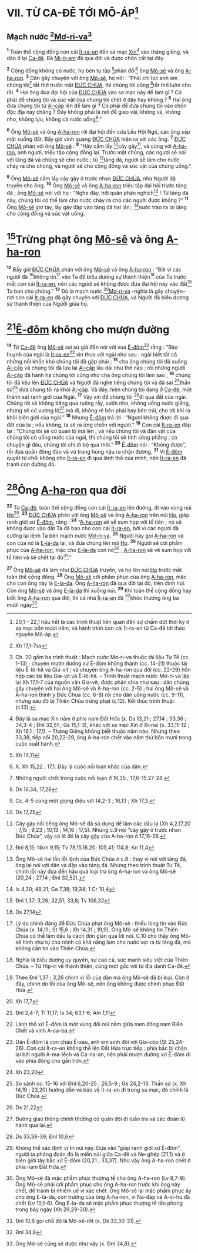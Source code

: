 # VII. TỪ CA-ĐÊ TỚI MÔ-ÁP[^1-f0e40430-408a-4b6e-a2e5-dd678c33ae70]

## Mạch nước [^1@-f0e40430-408a-4b6e-a2e5-dd678c33ae70][Mơ-ri-va]()[^2-f0e40430-408a-4b6e-a2e5-dd678c33ae70]

<sup><b>1</b></sup> Toàn thể cộng đồng con cái [Ít-ra-en]() đến sa mạc [Xin]()[^3-f0e40430-408a-4b6e-a2e5-dd678c33ae70] vào tháng giêng, và dân ở lại [Ca-đê](). Bà [Mi-ri-am]() đã qua đời và được chôn cất tại đây.

<sup><b>2</b></sup> Cộng đồng không có nước, họ bèn tụ tập [^2@-f0e40430-408a-4b6e-a2e5-dd678c33ae70]phản đối[^4-f0e40430-408a-4b6e-a2e5-dd678c33ae70] ông [Mô-sê]() và ông [A-ha-ron](). <sup><b>3</b></sup> Dân gây chuyện với ông [Mô-sê](), họ nói : “Phải chi lúc anh em chúng tôi[^5-f0e40430-408a-4b6e-a2e5-dd678c33ae70] tắt thở trước mặt [ĐỨC CHÚA](), thì chúng tôi cũng [^3@-f0e40430-408a-4b6e-a2e5-dd678c33ae70]tắt thở luôn cho rồi. <sup><b>4</b></sup> Hai ông đưa đại hội của [ĐỨC CHÚA]() vào sa mạc này để làm gì ? Có phải để chúng tôi và súc vật của chúng tôi chết ở đây hay không ? <sup><b>5</b></sup> Hai ông đưa chúng tôi từ [Ai-cập]() lên để làm gì ? Có phải để đưa chúng tôi vào chốn độc địa này chăng ? Đây không phải là nơi để gieo vãi, không vả, không nho, không lựu, không cả nước uống[^6-f0e40430-408a-4b6e-a2e5-dd678c33ae70].”

<sup><b>6</b></sup> Ông [Mô-sê]() và ông [A-ha-ron]() rời đại hội đến cửa Lều Hội Ngộ, các ông sấp mặt xuống đất. Bấy giờ vinh quang [ĐỨC CHÚA]() hiện ra với các ông. <sup><b>7</b></sup> [ĐỨC CHÚA]() phán với ông [Mô-sê]() : <sup><b>8</b></sup> “Hãy cầm lấy [^4@-f0e40430-408a-4b6e-a2e5-dd678c33ae70]cây gậy[^7-f0e40430-408a-4b6e-a2e5-dd678c33ae70], và cùng với [A-ha-ron](), anh ngươi, triệu tập cộng đồng lại. Trước mặt chúng, các ngươi sẽ nói với tảng đá và chúng sẽ cho nước ; từ [^5@-f0e40430-408a-4b6e-a2e5-dd678c33ae70]tảng đá, ngươi sẽ làm cho nước chảy ra cho chúng, và ngươi sẽ cho cộng đồng và súc vật của chúng uống.”

<sup><b>9</b></sup> Ông [Mô-sê]() cầm lấy cây gậy ở trước nhan [ĐỨC CHÚA](), như Người đã truyền cho ông. <sup><b>10</b></sup> Ông [Mô-sê]() và ông [A-ha-ron]() triệu tập đại hội trước tảng đá ; ông [Mô-sê]() nói với họ : “Nghe đây, hỡi quân phản nghịch[^8-f0e40430-408a-4b6e-a2e5-dd678c33ae70] ! Từ tảng đá này, chúng tôi có thể làm cho nước chảy ra cho các người được không ?” <sup><b>11</b></sup> Ông [Mô-sê]() giơ tay, lấy gậy đập vào tảng đá hai lần ; [^6@-f0e40430-408a-4b6e-a2e5-dd678c33ae70]nước trào ra lai láng cho cộng đồng và súc vật uống.

# [^7@-f0e40430-408a-4b6e-a2e5-dd678c33ae70]Trừng phạt ông [Mô-sê]() và ông [A-ha-ron]()

<sup><b>12</b></sup> Bấy giờ [ĐỨC CHÚA]() phán với ông [Mô-sê]() và ông [A-ha-ron]() : “Bởi vì các ngươi đã [^8@-f0e40430-408a-4b6e-a2e5-dd678c33ae70]không tin[^9-f0e40430-408a-4b6e-a2e5-dd678c33ae70] vào Ta để biểu dương sự thánh thiện[^10-f0e40430-408a-4b6e-a2e5-dd678c33ae70] của Ta trước mắt con cái [Ít-ra-en](), nên các ngươi sẽ không được đưa đại hội này vào đất[^11-f0e40430-408a-4b6e-a2e5-dd678c33ae70] Ta ban cho chúng.” <sup><b>13</b></sup> Đó là mạch nước [^9@-f0e40430-408a-4b6e-a2e5-dd678c33ae70][Mơ-ri-va]() –nghĩa là gây chuyện– nơi con cái [Ít-ra-en]() đã gây chuyện với [ĐỨC CHÚA](), và Người đã biểu dương sự thánh thiện của Người giữa họ.

# [^10@-f0e40430-408a-4b6e-a2e5-dd678c33ae70][Ê-đôm]() không cho mượn đường

<sup><b>14</b></sup> Từ [Ca-đê]() ông [Mô-sê]() sai sứ giả đến nói với vua [Ê-đôm]()[^12-f0e40430-408a-4b6e-a2e5-dd678c33ae70] rằng : “Bào huynh của ngài là [Ít-ra-en]()[^13-f0e40430-408a-4b6e-a2e5-dd678c33ae70] xin thưa với ngài như sau : ngài biết tất cả những nỗi khốn khó chúng tôi đã gặp phải ; <sup><b>15</b></sup> cha ông chúng tôi đã xuống [Ai-cập]() và chúng tôi đã lưu lại [Ai-cập]() lâu dài như thế nào ; rồi những người [Ai-cập]() đã hành hạ chúng tôi cũng như cha ông chúng tôi làm sao ; <sup><b>16</b></sup> chúng tôi đã kêu lên [ĐỨC CHÚA]() và Người đã nghe tiếng chúng tôi và đã sai [^11@-f0e40430-408a-4b6e-a2e5-dd678c33ae70]thần sứ[^14-f0e40430-408a-4b6e-a2e5-dd678c33ae70] đưa chúng tôi ra khỏi [Ai-cập](). Và đây, hiện chúng tôi đang ở [Ca-đê](), một thành sát ranh giới của Ngài. <sup><b>17</b></sup> Vậy xin để chúng tôi [^12@-f0e40430-408a-4b6e-a2e5-dd678c33ae70]đi qua đất của ngài. Chúng tôi sẽ không băng qua ruộng rẫy, vườn nho, không uống nước giếng, nhưng sẽ cứ vương lộ[^15-f0e40430-408a-4b6e-a2e5-dd678c33ae70] mà đi, không rẽ bên phải hay bên trái, cho tới khi ra khỏi biên giới của ngài.” <sup><b>18</b></sup> Nhưng [Ê-đôm]() trả lời : “Ngươi không được đi qua đất của ta ; nếu không, ta sẽ ra ứng chiến với ngươi.” <sup><b>19</b></sup> Con cái [Ít-ra-en]() đáp lại : “Chúng tôi sẽ cứ quan lộ mà lên ; và nếu chúng tôi và đàn vật của chúng tôi có uống nước của ngài, thì chúng tôi sẽ tính sòng phẳng ; có chuyện gì đâu, chúng tôi chỉ đi bộ qua thôi.” <sup><b>20</b></sup> [Ê-đôm]() nói : “Không được”, rồi đưa quân đông đảo và vũ trang hùng hậu ra chặn đường. <sup><b>21</b></sup> Vì [Ê-đôm]() quyết từ chối không cho [Ít-ra-en]() đi qua lãnh thổ của mình, nên [Ít-ra-en]() đã tránh con đường đó.

# [^13@-f0e40430-408a-4b6e-a2e5-dd678c33ae70]Ông [A-ha-ron]() qua đời

<sup><b>22</b></sup> Từ [Ca-đê](), toàn thể cộng đồng con cái [Ít-ra-en]() lên đường, đi vào vùng núi [Ho]()[^16-f0e40430-408a-4b6e-a2e5-dd678c33ae70]. <sup><b>23</b></sup> [ĐỨC CHÚA]() phán với ông [Mô-sê]() và ông [A-ha-ron]() trên núi [Ho](), giáp ranh giới xứ [Ê-đôm](), rằng : <sup><b>24</b></sup> “[A-ha-ron]() sẽ về sum họp với tổ tiên ; nó sẽ không được vào đất Ta đã ban cho con cái [Ít-ra-en](), bởi vì các ngươi đã cưỡng lại lệnh Ta bên mạch nước [Mơ-ri-va](). <sup><b>25</b></sup> Ngươi hãy gọi [A-ha-ron]() và con của nó là [E-la-da]() lại, và đưa chúng lên núi [Ho](). <sup><b>26</b></sup> Ngươi sẽ cởi phẩm phục của [A-ha-ron](), mặc cho [E-la-da]() con nó[^17-f0e40430-408a-4b6e-a2e5-dd678c33ae70] ; [A-ha-ron]() sẽ về sum họp với tổ tiên và sẽ chết tại đó[^18-f0e40430-408a-4b6e-a2e5-dd678c33ae70].”

<sup><b>27</b></sup> Ông [Mô-sê]() đã làm như [ĐỨC CHÚA]() truyền, và họ lên núi [Ho]() trước mắt toàn thể cộng đồng. <sup><b>28</b></sup> Ông [Mô-sê]() cởi phẩm phục của ông [A-ha-ron](), mặc cho con ông này là [E-la-da](). Ông [A-ha-ron]() đã qua đời tại đó, trên đỉnh núi. Còn ông [Mô-sê]() và ông [E-la-da]() thì xuống núi. <sup><b>29</b></sup> Khi toàn thể cộng đồng hay biết ông [A-ha-ron]() qua đời, thì cả nhà [Ít-ra-en]() đã [^14@-f0e40430-408a-4b6e-a2e5-dd678c33ae70]khóc thương ông ba mươi ngày[^19-f0e40430-408a-4b6e-a2e5-dd678c33ae70].

[^1-f0e40430-408a-4b6e-a2e5-dd678c33ae70]: 20,1 – 22,1 hầu hết là các trình thuật liên quan đến sự chấm dứt thời kỳ ở sa mạc bốn mươi năm, và hành trình con cái Ít-ra-en từ Ca-đê tới thảo nguyên Mô-áp.

[^2-f0e40430-408a-4b6e-a2e5-dd678c33ae70]: Ch. 20 gồm ba trình thuật : Mạch nước Mơ-ri-va thuộc tài liệu Tư Tế (cc. 1-13) ; chuyện mượn đường xứ Ê-đôm không thành (cc. 14-21) thuộc tài liệu Ê-lô-hít và Gia-vít ; và chuyện ông A-ha-ron qua đời (cc. 22-29) hỗn hợp các tài liệu Gia-vít và Ê-lô-hít. – Trình thuật mạch nước Mơ-ri-va lặp lại Xh 17,1-7 của nguồn văn Gia-vít, được phân chia như sau : dân chúng gây chuyện với hai ông Mô-sê và A-ha-ron (cc. 2-5) ; hai ông Mô-sê và A-ha-ron thỉnh ý Đức Chúa (cc. 6-8) rồi cho dân uống nước (cc. 9-11), nhưng sau đó bị Thiên Chúa trừng phạt (c.12). Kết thúc trình thuật (c.13).

[^3-f0e40430-408a-4b6e-a2e5-dd678c33ae70]: Đây là sa mạc Xin nằm ở phía nam Đất Hứa (x. Ds 13,21 ; 27,14 ; 33,36 ; 34,3-4 ; Đnl 32,51 ; Gs 15,1-3), khác với sa mạc Xin ở Xi-nai (x. 33,11-12 ; Xh 16,1 ; 17,1). – Tháng Giêng không biết thuộc năm nào. Nhưng theo 33,38, tiếp nối 20,22-29, ông A-ha-ron chết vào năm thứ bốn mươi trong cuộc xuất hành.

[^4-f0e40430-408a-4b6e-a2e5-dd678c33ae70]: X. Xh 15,22 ; 17,1. Đây là cuộc nổi loạn khác của dân.

[^5-f0e40430-408a-4b6e-a2e5-dd678c33ae70]: Những người chết trong cuộc nổi loạn ở 16,35 ; 17,6-15.27-28.

[^6-f0e40430-408a-4b6e-a2e5-dd678c33ae70]: Cc. 4-5 cùng một giọng điệu với 14,2-3 ; 16,13 ; Xh 17,3.

[^7-f0e40430-408a-4b6e-a2e5-dd678c33ae70]: Cây gậy nổi tiếng ông Mô-sê đã sử dụng để làm các dấu lạ (Xh 4,2.17.20 ; 7,15 ; 9,23 ; 10,13 ; 14,16 ; 17,5). Nhưng c.9 nói “cây gậy ở trước nhan Đức Chúa”, vậy có lẽ đó là cây gậy của A-ha-ron ở 17,16-26.

[^8-f0e40430-408a-4b6e-a2e5-dd678c33ae70]: Ông Mô-sê hai lần lỗi lệnh của Đức Chúa ở c.8 : thay vì nói với tảng đá, ông lại nói với dân và đập vào tảng đá. Nhưng theo trình thuật Tư Tế, chính lỗi này đưa đến hậu quả loại trừ ông A-ha-ron và ông Mô-sê (20,24 ; 27,14 ; Đnl 32,52).

[^9-f0e40430-408a-4b6e-a2e5-dd678c33ae70]: Lý do chính đáng để Đức Chúa phạt ông Mô-sê : thiếu lòng tin vào Đức Chúa (x. 14,11 ; St 15,6 ; Xh 14,31 ; 19,9). Ông Mô-sê không tin Thiên Chúa có thể làm dấu lạ cách đơn giản qua lời nói. C.10 cho thấy ông Mô-sê hình như tự cho mình có khả năng làm cho nước vọt ra từ tảng đá, mà không cần tin vào Thiên Chúa.

[^10-f0e40430-408a-4b6e-a2e5-dd678c33ae70]: Nghĩa là biểu dương uy quyền, sự cao cả, sức mạnh siêu việt của Thiên Chúa. – Từ Híp-ri về thánh thiện, cùng một gốc với từ địa danh Ca-đê.

[^11-f0e40430-408a-4b6e-a2e5-dd678c33ae70]: Theo Đnl 1,37 ; 3,26 chính vì lỗi của dân mà ông Mô-sê đã bị loại. Còn ở đây, chính do lỗi của ông Mô-sê, nên ông không được chinh phục Đất Hứa.

[^12-f0e40430-408a-4b6e-a2e5-dd678c33ae70]: Lãnh thổ xứ Ê-đôm là một vùng đồi núi nằm giữa nam đông nam Biển Chết và vịnh A-ca-ba.

[^13-f0e40430-408a-4b6e-a2e5-dd678c33ae70]: Dân Ê-đôm là con cháu Ê-xau, anh em sinh đôi với Gia-cóp (St 25,24-26). Con cái Ít-ra-en không thể lên Đất Hứa trực tiếp ; phía bắc bị chận lại bởi người A-ma-lếch và Ca-na-an, nên phải mượn đường xứ Ê-đôm đi vào phía đông cho gần hơn.

[^14-f0e40430-408a-4b6e-a2e5-dd678c33ae70]: So sánh cc. 15-16 với Đnl 6,20-25 ; 26,5-9 ; Gs 24,2-13. Thần sứ (x. Xh 14,19 ; 23,20) hướng dẫn và bảo vệ Ít-ra-en đi trong sa mạc, đó chính là Đức Chúa.

[^15-f0e40430-408a-4b6e-a2e5-dd678c33ae70]: Đường giao thông chính thường có quân đội đi tuần tra và các đoàn lữ hành qua lại.

[^16-f0e40430-408a-4b6e-a2e5-dd678c33ae70]: Không thể xác định vị trí núi này. Dựa vào “giáp ranh giới xứ Ê-đôm”, người ta phỏng đoán đó là miền núi giữa Ca-đê và Ne-ghép (21,1) và ở biên giới tây bắc xứ Ê-đôm (20,21 ; 33,37). Như vậy ông A-ha-ron chết ở phía nam Đất Hứa.

[^17-f0e40430-408a-4b6e-a2e5-dd678c33ae70]: Ông Mô-sê đã mặc phẩm phục thượng tế cho ông A-ha-ron (Lv 8,7-9). Ông Mô-sê phải cởi phẩm phục cho ông A-ha-ron trước khi ông này chết, để tránh bị nhiễm uế vì xác chết. Ông Mô-sê lại mặc phẩm phục ấy cho ông E-la-da, con trưởng của ông A-ha-ron, vì Na-đáp và A-vi-hu đã chết (Lv 10,1-6). Ông E-la-da sẽ mặc phẩm phục thượng tế tấn phong trong bảy ngày (Xh 29,29-30).

[^18-f0e40430-408a-4b6e-a2e5-dd678c33ae70]: Đnl 10,6 gọi chỗ đó là Mô-xê-rốt (x. Ds 33,30-31).

[^19-f0e40430-408a-4b6e-a2e5-dd678c33ae70]: Ông Mô-sê cũng sẽ được như vậy (x. Đnl 34,8).

[^1@-f0e40430-408a-4b6e-a2e5-dd678c33ae70]: Xh 17,1-7ss

[^2@-f0e40430-408a-4b6e-a2e5-dd678c33ae70]: Xh 14,11

[^3@-f0e40430-408a-4b6e-a2e5-dd678c33ae70]: Ds 16,34; 17,28

[^4@-f0e40430-408a-4b6e-a2e5-dd678c33ae70]: Ds 17,25

[^5@-f0e40430-408a-4b6e-a2e5-dd678c33ae70]: Đnl 8,15; Nkm 9,15; Tv 78,15.16.20; 105,41; 114,8; Kn 11,4

[^6@-f0e40430-408a-4b6e-a2e5-dd678c33ae70]: Is 4,20; 48,21; Ga 7,38; 19,34; 1 Cr 10,4

[^7@-f0e40430-408a-4b6e-a2e5-dd678c33ae70]: Đnl 1,37; 3,26; 32,51; 33,8; Tv 106,32

[^8@-f0e40430-408a-4b6e-a2e5-dd678c33ae70]: Ds 27,14

[^9@-f0e40430-408a-4b6e-a2e5-dd678c33ae70]: Xh 17,7

[^10@-f0e40430-408a-4b6e-a2e5-dd678c33ae70]: Đnl 2,4-7; Tl 11,17; Is 34; 63,1-6; Am 1,11

[^11@-f0e40430-408a-4b6e-a2e5-dd678c33ae70]: Xh 23,20

[^12@-f0e40430-408a-4b6e-a2e5-dd678c33ae70]: Ds 21,22

[^13@-f0e40430-408a-4b6e-a2e5-dd678c33ae70]: Ds 33,38-39; Đnl 10,6

[^14@-f0e40430-408a-4b6e-a2e5-dd678c33ae70]: Đnl 34,8
